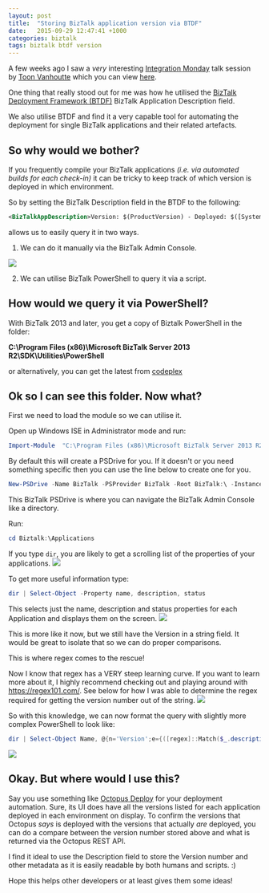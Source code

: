 ```yaml
---
layout: post
title:  "Storing BizTalk application version via BTDF"
date:   2015-09-29 12:47:41 +1000
categories: biztalk 
tags: biztalk btdf version
---
```


A few weeks ago I saw a _very_ interesting [Integration Monday](http://www.integrationusergroup.com) talk session by [Toon Vanhoutte](http://www.codit.eu/blog/authors/toon-vanhoutte/) which you can view [here](http://www.integrationusergroup.com/?event=biztalk-alm).

One thing that really stood out for me was how he utilised the [BizTalk Deployment Framework (BTDF)](https://biztalkdeployment.codeplex.com) BizTalk Application Description field.

We also utilise BTDF and find it a very capable tool for automating the deployment for single BizTalk applications and their related artefacts. 


## So why would we bother?
If you frequently compile your BizTalk applications _(i.e. via automated builds for each check-in)_ it can be tricky to keep track of which version is deployed in which environment.

So by setting the BizTalk Description field in the BTDF to the following:

``` xml 
<BizTalkAppDescription>Version: $(ProductVersion) - Deployed: $([System.DateTime]::Now.ToString("dd-MM-yyyy HH:mm:ss"))</BizTalkAppDescription>
```

allows us to easily query it in two ways. 

1) We can do it manually via the BizTalk Admin Console.

![](/content/images/image001.jpg)

2) We can utilise BizTalk PowerShell to query it via a script.

## How would we query it via PowerShell?
With BizTalk 2013 and later, you get a copy of Biztalk PowerShell in the folder:

**C:\Program Files (x86)\Microsoft BizTalk Server 2013 R2\SDK\Utilities\PowerShell**

or alternatively, you can get the latest from [codeplex](http://psbiztalk.codeplex.com/)

## Ok so I can see this folder. Now what?
First we need to load the module so we can utilise it.

Open up Windows ISE in Administrator mode and run:

``` powershell
Import-Module  "C:\Program Files (x86)\Microsoft BizTalk Server 2013 R2\SDK\Utilities\PowerShell\BizTalkFactory.PowerShell.Extensions.dll"
```

By default this will create a PSDrive for you. If it doesn't or you need something specific then you can use the line below to create one for you.

``` powershell
New-PSDrive -Name BizTalk -PSProvider BizTalk -Root BizTalk:\ -Instance . -Database BizTalkMgmtDb -Scope Global 
```

This BizTalk PSDrive is where you can navigate the BizTalk Admin Console like a directory. 

Run:

``` powershell
cd Biztalk:\Applications
```

If you type `dir`, you are likely to get a scrolling list of the properties of your applications. 
![](/content/images/2015-09-29_21-58-33.jpg)

To get more useful information type:
 
``` powershell
dir | Select-Object -Property name, description, status
```

This selects just the name, description and status properties for each Application and displays them on the screen.
![](/content/images/2015-09-29_22-01-45_01-1.jpg)


This is more like it now, but we still have the Version in a string field. It would be great to isolate that so we can do proper comparisons.

This is where regex comes to the rescue!

Now I know that regex has a VERY steep learning curve.  If you want to learn more about it, I highly recommend checking out and playing around with https://regex101.com/.
See below for how I was able to determine the regex required for getting the version number out of the string.
![](/content/images/image008.jpg)

So with this knowledge, we can now format the query with slightly more complex PowerShell to look like:

``` powershell
dir | Select-Object Name, @{n='Version';e={([regex]::Match($_.description, '\d+.\d+.\d+.\d+')).Value }},status
```

![](/content/images/2015/09/2015-09-29_22-03-39.png)

## Okay. But where would I use this?
Say you use something like [Octopus Deploy](https://octopusdeploy.com) for your deployment automation. Sure, its UI does have all the versions listed for each application deployed in each environment on display. To confirm the versions that Octopus _says_ is deployed with the versions that actually _are_ deployed, you can do a compare between the version number stored above and what is returned via the Octopus REST API.

I find it ideal to use the Description field to store the Version number and other metadata as it is easily readable by both humans and scripts. :)

Hope this helps other developers or at least gives them some ideas!